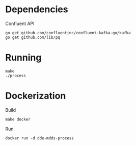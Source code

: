 # Dependencies

Confluent API
```shell
go get github.com/confluentinc/confluent-kafka-go/kafka
go get github.com/lib/pq
```

# Running

```shell
make
./process
```

# Dockerization

Build
```shell
make docker
```

Run
```shell
docker run -d dde-mdds-process
```

